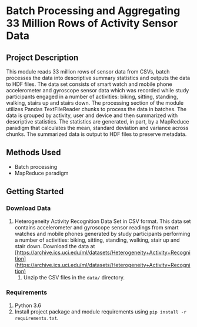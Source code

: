 # Batch Processing and Aggregating 33 Million Rows of Activity Sensor Data

## Project Description

This module reads 33 million rows of sensor data from CSVs, batch processes the data into descriptive summary statistics and outputs the data to HDF files. The data set consists of smart watch and mobile phone accelerometer and gyroscope sensor data which was recorded while study participants engaged in a number of activities: biking, sitting, standing, walking, stairs up and stairs down. The processing section of the module utilizes Pandas TextFileReader chunks to process the data in batches. The data is grouped by activity, user and device and then summarized with descriptive statistics. The statistics are generated, in part, by a MapReduce paradigm that calculates the mean, standard deviation and variance across chunks. The summarized data is output to HDF files to preserve metadata.

## Methods Used

* Batch processing
* MapReduce paradigm

## Getting Started 

### Download Data

1. Heterogeneity Activity Recognition Data Set in CSV format. This data set contains accelerometer and gyroscope sensor readings from smart watches and mobile phones generated by study participants performing a number of activities: biking, sitting, standing, walking, stair up and stair down. Download the data at [https://archive.ics.uci.edu/ml/datasets/Heterogeneity+Activity+Recognition](https://archive.ics.uci.edu/ml/datasets/Heterogeneity+Activity+Recognition)
    1. Unzip the CSV files in the `data/` directory.

### Requirements

1. Python 3.6
2. Install project package and module requirements using `pip install -r requirements.txt`.